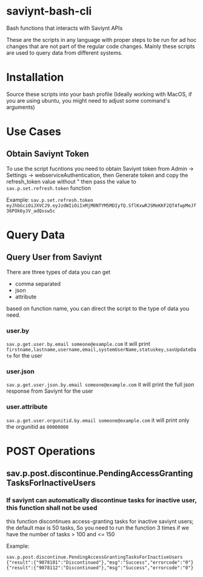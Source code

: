 # saviynt-bash-cli
Bash functions that interacts with Saviynt APIs


These are the scripts in any language with proper steps to be run for ad hoc changes that are not part of the regular code changes.
Mainly these scripts are used to query data from different systems.

# Installation
Source these scripts into your bash profile (Ideally working with MacOS, if you are using ubuntu, you might need to adjust some command's arguments)

# Use Cases

## Obtain Saviynt Token
To use the script fucntions you need to obtain Saviynt token from Admin -> Settings -> webserviceAuthentication, then Generate token and copy the refresh_token value without " then pass the value to `sav.p.set.refresh.token` function

Example:
```sav.p.set.refresh.token eyJhbGciOiJXVCJ9.eyJzdWIiOiIxMjM0NTYM5MDIyfQ.SflKxwRJSMeKKF2QT4fwpMeJf36POk6yJV_adQssw5c```

# Query Data
## Query User from Saviynt
There are three types of data you can get 
- comma separated
- json
- attribute

based on function name, you can direct the script to the type of data you need.
### user.by
`sav.p.get.user.by.email someone@example.com`
it will print `firstname,lastname,username,email,systemUserName,statuskey,savUpdateDate` for the user

### user.json
`sav.p.get.user.json.by.email someone@example.com`
it will print the full json response from Saviynt for the user

### user.attribute
`sav.p.get.user.orgunitid.by.email someone@example.com`
it will print only the orgunitid as `00000000`

# POST Operations
## sav.p.post.discontinue.PendingAccessGrantingTasksForInactiveUsers
### If saviynt can automatically discontinue tasks for inactive user, this function shall not be used
this function discontinues access-granting tasks for inactive saviynt users; the default max is 50 tasks, So you need to run the function 3 times if we have the number of tasks > 100 and <= 150

Example:

```
sav.p.post.discontinue.PendingAccessGrantingTasksForInactiveUsers
{"result":{"9078101":"Discontinued"},"msg":"Success","errorcode":"0"}{"result":{"9078112":"Discontinued"},"msg":"Success","errorcode":"0"}
```

